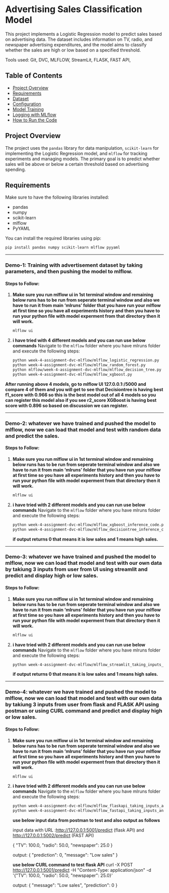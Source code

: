 # Advertising Sales Classification Model

This project implements a Logistic Regression model to predict sales based on advertising data. The dataset includes information on TV, radio, and newspaper advertising expenditures, and the model aims to classify whether the sales are high or low based on a specified threshold.

Tools used: Git, DVC, MLFLOW, StreamLit, FLASK, FAST API, 

## Table of Contents
- [Project Overview](#project-overview)
- [Requirements](#requirements)
- [Dataset](#dataset)
- [Configuration](#configuration)
- [Model Training](#model-training)
- [Logging with MLflow](#logging-with-mlflow)
- [How to Run the Code](#how-to-run-the-code)

## Project Overview

The project uses the `pandas` library for data manipulation, `scikit-learn` for implementing the Logistic Regression model, and `mlflow` for tracking experiments and managing models. The primary goal is to predict whether sales will be above or below a certain threshold based on advertising spending.

## Requirements

Make sure to have the following libraries installed:

- pandas
- numpy
- scikit-learn
- mlflow
- PyYAML

You can install the required libraries using pip:

```bash
pip install pandas numpy scikit-learn mlflow pyyaml
```
---

### Demo-1: Training with advertisement dataset by taking parameters, and then pushing the model to mlflow.

#### Steps to Follow:

1. **Make sure you run mlflow ui in 1st terminal window and remaining below runs has to be run from seperate terminal window and also we have to run it from main ‘mlruns’ folder that you have run your mlflow at first time so you have all experiments history and then you have to run your python file with model experment from that directory then it will work.**

   ```bash
   mlflow ui 
   ```

2. **i have tried with 4 different models and you can run use below commands**
   Navigate to the `mlflow` folder where you have mlruns folder and execute the following steps:

   ```bash
   python week-4-assignment-dvc-mlflow/mlflow_logistic_regression.py
   python week-4-assignment-dvc-mlflow/mlflow_random_forest.py
   python mlflow/week-4-assignment-dvc-mlflow/mlflow_decision_tree.py
   python week-4-assignment-dvc-mlflow/mlflow_xgboost.py
   ```

**After running above 4 models, go to mlflow UI 127.0.0.1:/5000 and compare 4 of them and you will get to see that Decisiontree is having best f1_score with 0.966 so this is the best model out of all 4 models so you can register this model also if you see r2_score XGBoost is having best score with 0.896 so based on discussion we can register.**

---

### Demo-2: whatever we have trained and pushed the model to mlflow, now we can load that model and test with random data and predict the sales.

#### Steps to Follow:

1. **Make sure you run mlflow ui in 1st terminal window and remaining below runs has to be run from seperate terminal window and also we have to run it from main ‘mlruns’ folder that you have run your mlflow at first time so you have all experiments history and then you have to run your python file with model experment from that directory then it will work.**

   ```bash
   mlflow ui 
   ```

2. **i have tried with 2 different models and you can run use below commands**
   Navigate to the `mlflow` folder where you have mlruns folder and execute the following steps:

   ```bash
   python week-4-assignment-dvc-mlflow/mlflow_xgboost_inference_code.py
   python week-4-assignment-dvc-mlflow/mlflow_decisiontree_inference_code.py
   ```

   **if output returns 0 that means it is low sales and 1 means high sales.**

---

### Demo-3: whatever we have trained and pushed the model to mlflow, now we can load that model and test with our own data by takiung 3 inputs from user from UI using streamlit and predict and display high or low sales.

#### Steps to Follow:

1. **Make sure you run mlflow ui in 1st terminal window and remaining below runs has to be run from seperate terminal window and also we have to run it from main ‘mlruns’ folder that you have run your mlflow at first time so you have all experiments history and then you have to run your python file with model experment from that directory then it will work.**

   ```bash
   mlflow ui 
   ```

2. **i have tried with 2 different models and you can run use below commands**
   Navigate to the `mlflow` folder where you have mlruns folder and execute the following steps:

   ```bash
   python week-4-assignment-dvc-mlflow/mlflow_streamlit_taking_inputs_and_test.py
   ```

   **if output returns 0 that means it is low sales and 1 means high sales.**


---

### Demo-4: whatever we have trained and pushed the model to mlflow, now we can load that model and test with our own data by takiung 3 inputs from user from flask and FLASK API using postman or using CURL command and predict and display high or low sales.

#### Steps to Follow:

1. **Make sure you run mlflow ui in 1st terminal window and remaining below runs has to be run from seperate terminal window and also we have to run it from main ‘mlruns’ folder that you have run your mlflow at first time so you have all experiments history and then you have to run your python file with model experment from that directory then it will work.**

   ```bash
   mlflow ui 
   ```

2. **i have tried with 2 different models and you can run use below commands**
   Navigate to the `mlflow` folder where you have mlruns folder and execute the following steps:

   ```bash
   python week-4-assignment-dvc-mlflow/mlflow_flaskapi_taking_inputs_and_test.py
   python week-4-assignment-dvc-mlflow/mlflow_fastapi_taking_inputs_and_test.py
   ```

   **use below input data from postman to test and also output as follows**

    input data with URL :http://127.0.0.1:5001/predict (flask API) and http://127.0.0.1:5002/predict (FAST API)

    {
    "TV": 100.0,
    "radio": 50.0,
    "newspaper": 25.0
    }

    output:
    {
    "prediction": 0,
    "message": "Low sales"
    }

    **use below CURL command to test flask API**
    curl -X POST http://127.0.0.1:5001/predict \-H "Content-Type: application/json" \-d '{"TV": 100.0, "radio": 50.0, "newspaper": 25.0}'
    
    output:
    {
    "message": "Low sales",
    "prediction": 0
    }